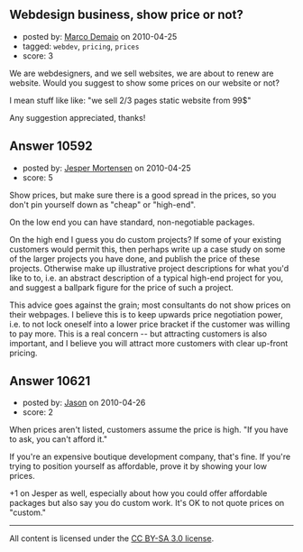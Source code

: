 ## Webdesign business, show price or not?

- posted by: [Marco Demaio](https://stackexchange.com/users/-1/3098-marco-demaio) on 2010-04-25
- tagged: `webdev`, `pricing`, `prices`
- score: 3

We are webdesigners, and we sell websites, we are about to renew are website.
Would you suggest to show some prices on our website or not?

I mean stuff like like: "we sell 2/3 pages static website from 99$"

Any suggestion appreciated, thanks!


## Answer 10592

- posted by: [Jesper Mortensen](https://stackexchange.com/users/-1/1261-jesper-mortensen) on 2010-04-25
- score: 5

Show prices, but make sure there is a good spread in the prices, so you don't pin yourself down as "cheap" or "high-end".

On the low end you can have standard, non-negotiable packages.

On the high end I guess you do custom projects? If some of your existing customers would permit this, then perhaps write up a case study on some of the larger projects you have done, and publish the price of these projects. Otherwise make up illustrative project descriptions for what you'd like to to, i.e. an abstract description of a typical high-end project for you, and suggest a ballpark figure for the price of such a project.

This advice goes against the grain; most consultants do not show prices on their webpages. I believe this is to keep upwards price negotiation power, i.e. to not lock oneself into a lower price bracket if the customer was willing to pay more. This is a real concern -- but attracting customers is also important, and I believe you will attract more customers with clear up-front pricing.


## Answer 10621

- posted by: [Jason](https://stackexchange.com/users/-1/2-jason) on 2010-04-26
- score: 2

When prices aren't listed, customers assume the price is high.  "If you have to ask, you can't afford it."

If you're an expensive boutique development company, that's fine.  If you're trying to position yourself as affordable, prove it by showing your low prices.

+1 on Jesper as well, especially about how you could offer affordable packages but also say you do custom work.  It's OK to not quote prices on "custom."



---

All content is licensed under the [CC BY-SA 3.0 license](https://creativecommons.org/licenses/by-sa/3.0/).
